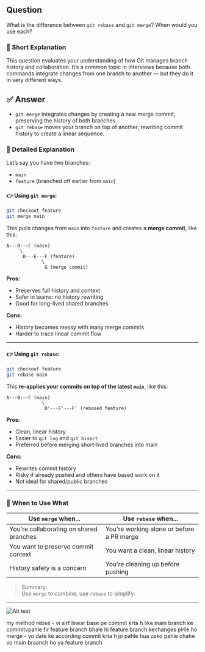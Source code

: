 ## Question  
What is the difference between `git rebase` and `git merge`? When would you use each?

### 📝 Short Explanation  
This question evaluates your understanding of how Git manages branch history and collaboration. It’s a common topic in interviews because both commands integrate changes from one branch to another — but they do it in very different ways.

## ✅ Answer  
- `git merge` integrates changes by creating a new merge commit, preserving the history of both branches.
- `git rebase` moves your branch on top of another, rewriting commit history to create a linear sequence.

### 📘 Detailed Explanation  
Let’s say you have two branches:
- `main`
- `feature` (branched off earlier from `main`)

#### 👉 Using `git merge`:
```bash
git checkout feature
git merge main
```

This pulls changes from `main` into `feature` and creates a **merge commit**, like this:
```
A---B---C (main)
     \
      D---E---F (feature)
             \
              G (merge commit)
```

**Pros:**
- Preserves full history and context
- Safer in teams: no history rewriting
- Good for long-lived shared branches

**Cons:**
- History becomes messy with many merge commits
- Harder to trace linear commit flow

---

#### 👉 Using `git rebase`:
```bash
git checkout feature
git rebase main
```

This **re-applies your commits on top of the latest `main`**, like this:
```
A---B---C (main)
             \
              D'---E'---F' (rebased feature)
```

**Pros:**
- Clean, linear history
- Easier to `git log` and `git bisect`
- Preferred before merging short-lived branches into main

**Cons:**
- Rewrites commit history
- Risky if already pushed and others have based work on it
- Not ideal for shared/public branches

---

### 🧠 When to Use What

| Use `merge` when...            | Use `rebase` when...                  |
|-------------------------------|---------------------------------------|
| You're collaborating on shared branches | You're working alone or before a PR merge |
| You want to preserve commit context     | You want a clean, linear history          |
| History safety is a concern             | You're cleaning up before pushing         |

> Summary:  
> Use `merge` to combine, use `rebase` to simplify.

---

![Alt text](./images/git-merge-vs-rebase.png)

my method 
rebse - vi sirf linear base pe commit krta h like main branch ke commitvpahle fir feature branch bhale hi feature branch kechanges pHle ho
merge - vo date ke according commit krta h jo pahle hua usko pahle chahe vo main braanch ho ya feature branch


